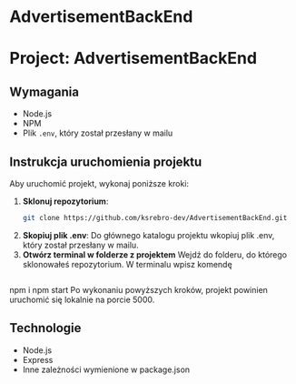 # AdvertisementBackEnd
# Project: AdvertisementBackEnd

## Wymagania

- Node.js
- NPM
- Plik `.env`, który został przesłany w mailu

## Instrukcja uruchomienia projektu

Aby uruchomić projekt, wykonaj poniższe kroki:

1. **Sklonuj repozytorium**:
   ```bash
   git clone https://github.com/ksrebro-dev/AdvertisementBackEnd.git
2. **Skopiuj plik .env**:
   Do głównego katalogu projektu wkopiuj plik .env, który został przesłany w mailu.
3. **Otwórz terminal w folderze z projektem**
    Wejdź do folderu, do którego sklonowałeś repozytorium. W terminalu wpisz komendę
   ```bash
  npm i
  npm start
Po wykonaniu powyższych kroków, projekt powinien uruchomić się lokalnie na porcie 5000.
## Technologie 
- Node.js
- Express
- Inne zależności wymienione w package.json
